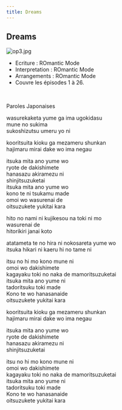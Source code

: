 ```yaml
---
title: Dreams
---
```


Dreams
------

![op3.jpg](/images/mini/images-stories-saga-gundamx-musiques-_tb_250x188_op3.jpg)
* Ecriture : ROmantic Mode
* Interpretation : ROmantic Mode
* Arrangements : ROmantic Mode
* Couvre les épisodes 1 à 26.


 


Paroles Japonaises


wasurekaketa yume ga ima ugokidasu  
mune no sukima  
sukoshizutsu umeru yo ni   
  
kooritsuita kioku ga mezameru shunkan  
hajimaru mirai dake wo ima negau   
  
itsuka mita ano yume wo  
ryote de dakishimete  
hanasazu akiramezu ni  
shinjitsuzuketai  
itsuka mita ano yume wo  
kono te ni tsukamu made  
omoi wo wasurenai de  
oitsuzukete yukitai kara   
  
hito no nami ni kujikesou na toki ni mo  
wasurenai de  
hitorikiri janai koto   
  
atatameta te no hira ni nokosareta yume wo  
itsuka hikari ni kaeru hi no tame ni  
  
itsu no hi mo kono mune ni  
omoi wo dakishimete  
kagayaku toki no naka de mamoritsuzuketai  
itsuka mita ano yume ni  
tadoritsuku toki made  
Kono te wo hanasanaide  
oitsuzukete yukitai kara   
  
kooritsuita kioku ga mezameru shunkan  
hajimaru mirai dake wo ima negau  
  
itsuka mita ano yume wo  
ryote de dakishimete  
hanasazu akiramezu ni  
shinjitsuzuketai   
  
itsu no hi mo kono mune ni  
omoi wo dakishimete  
kagayaku toki no naka de mamoritsuzuketai  
itsuka mita ano yume ni  
tadoritsuku toki made  
Kono te wo hanasanaide  
oitsuzukete yukitai kara

